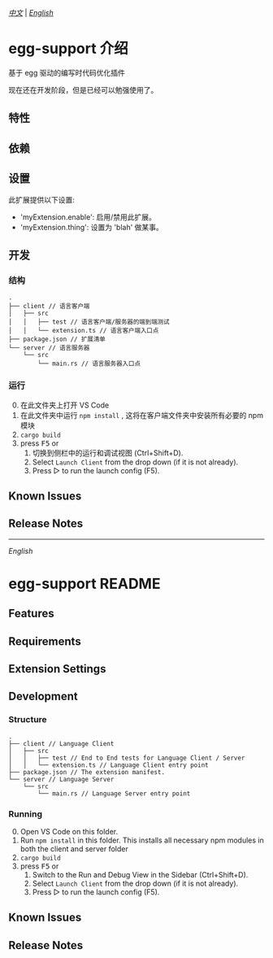 [*中文*](#egg-support-介绍) | [*English*](#egg-support-readme)

# egg-support 介绍

基于 egg 驱动的编写时代码优化插件

现在还在开发阶段，但是已经可以勉强使用了。

## 特性

## 依赖

## 设置

此扩展提供以下设置:

* 'myExtension.enable': 启用/禁用此扩展。
* 'myExtension.thing': 设置为 'blah' 做某事。

## 开发

### 结构

```
.
├── client // 语言客户端
│   ├── src
│   │   ├── test // 语言客户端/服务器的端到端测试
│   │   └── extension.ts // 语言客户端入口点
├── package.json // 扩展清单
└── server // 语言服务器
    └── src
        └── main.rs // 语言服务器入口点
```

### 运行

0. 在此文件夹上打开 VS Code
1. 在此文件夹中运行 `npm install` , 这将在客户端文件夹中安装所有必要的 npm 模块
2. `cargo build`
3. press <kbd>F5</kbd> or
   1. 切换到侧栏中的运行和调试视图 (Ctrl+Shift+D).
   2. Select `Launch Client` from the drop down (if it is not already).
   3. Press ▷ to run the launch config (F5).


## Known Issues

## Release Notes

---

*English*

# egg-support README

## Features

## Requirements

## Extension Settings

## Development

### Structure

```
.
├── client // Language Client
│   ├── src
│   │   ├── test // End to End tests for Language Client / Server
│   │   └── extension.ts // Language Client entry point
├── package.json // The extension manifest.
└── server // Language Server
    └── src
        └── main.rs // Language Server entry point
```

### Running

0. Open VS Code on this folder.
1. Run `npm install` in this folder. This installs all necessary npm modules in both the client and server folder
2. `cargo build`
3. press <kbd>F5</kbd> or 
   1. Switch to the Run and Debug View in the Sidebar (Ctrl+Shift+D).
   2. Select `Launch Client` from the drop down (if it is not already).
   3. Press ▷ to run the launch config (F5).

## Known Issues

## Release Notes
